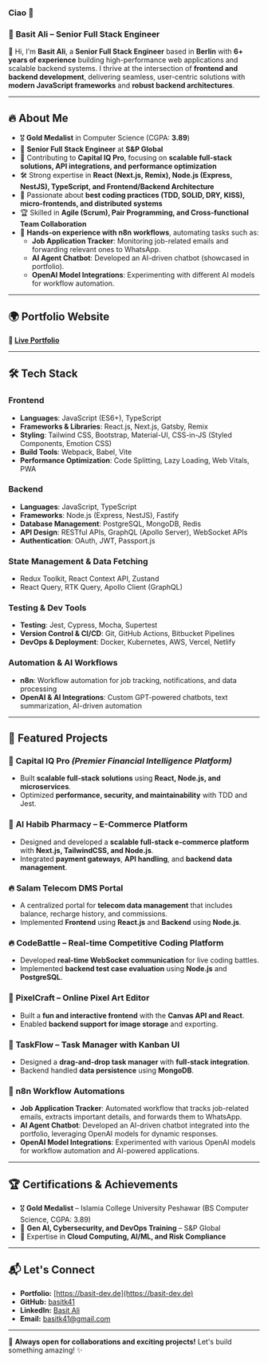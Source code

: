 ### Ciao 👋

### 🚀 **Basit Ali – Senior Full Stack Engineer**

👋 Hi, I'm **Basit Ali**, a **Senior Full Stack Engineer** based in **Berlin** with **6+ years of experience** building high-performance web applications and scalable backend systems. I thrive at the intersection of **frontend and backend development**, delivering seamless, user-centric solutions with **modern JavaScript frameworks** and **robust backend architectures**.

---

## 🔥 **About Me**

- 🎖 **Gold Medalist** in Computer Science (CGPA: **3.89**)
- 💼 **Senior Full Stack Engineer** at **S&P Global**
- 🚀 Contributing to **Capital IQ Pro**, focusing on **scalable full-stack solutions, API integrations, and performance optimization**
- 🛠 Strong expertise in **React (Next.js, Remix), Node.js (Express, NestJS), TypeScript, and Frontend/Backend Architecture**
- 📌 Passionate about **best coding practices (TDD, SOLID, DRY, KISS), micro-frontends, and distributed systems**
- 🏆 Skilled in **Agile (Scrum), Pair Programming, and Cross-functional Team Collaboration**
- 🔄 **Hands-on experience with n8n workflows**, automating tasks such as:
  - **Job Application Tracker**: Monitoring job-related emails and forwarding relevant ones to WhatsApp.
  - **AI Agent Chatbot**: Developed an AI-driven chatbot (showcased in portfolio).
  - **OpenAI Model Integrations**: Experimenting with different AI models for workflow automation.

---

## 🌍 **Portfolio Website**

**🔗 [Live Portfolio](https://basit-dev.de)**

---

## 🛠 **Tech Stack**

### **Frontend**

- **Languages**: JavaScript (ES6+), TypeScript
- **Frameworks & Libraries**: React.js, Next.js, Gatsby, Remix
- **Styling**: Tailwind CSS, Bootstrap, Material-UI, CSS-in-JS (Styled Components, Emotion CSS)
- **Build Tools**: Webpack, Babel, Vite
- **Performance Optimization**: Code Splitting, Lazy Loading, Web Vitals, PWA

### **Backend**

- **Languages**: JavaScript, TypeScript
- **Frameworks**: Node.js (Express, NestJS), Fastify
- **Database Management**: PostgreSQL, MongoDB, Redis
- **API Design**: RESTful APIs, GraphQL (Apollo Server), WebSocket APIs
- **Authentication**: OAuth, JWT, Passport.js

### **State Management & Data Fetching**

- Redux Toolkit, React Context API, Zustand
- React Query, RTK Query, Apollo Client (GraphQL)

### **Testing & Dev Tools**

- **Testing**: Jest, Cypress, Mocha, Supertest
- **Version Control & CI/CD**: Git, GitHub Actions, Bitbucket Pipelines
- **DevOps & Deployment**: Docker, Kubernetes, AWS, Vercel, Netlify

### **Automation & AI Workflows**

- **n8n**: Workflow automation for job tracking, notifications, and data processing
- **OpenAI & AI Integrations**: Custom GPT-powered chatbots, text summarization, AI-driven automation

---

## 📌 **Featured Projects**

### 🚀 **Capital IQ Pro** _(Premier Financial Intelligence Platform)_

- Built **scalable full-stack solutions** using **React, Node.js, and microservices**.
- Optimized **performance, security, and maintainability** with TDD and Jest.

### 🛒 **Al Habib Pharmacy – E-Commerce Platform**

- Designed and developed a **scalable full-stack e-commerce platform** with **Next.js, TailwindCSS, and Node.js**.
- Integrated **payment gateways**, **API handling**, and **backend data management**.

### 🔥 **Salam Telecom DMS Portal**

- A centralized portal for **telecom data management** that includes balance, recharge history, and commissions.
- Implemented **Frontend** using **React.js** and **Backend** using **Node.js**.

### 🔥 **CodeBattle – Real-time Competitive Coding Platform**

- Developed **real-time WebSocket communication** for live coding battles.
- Implemented **backend test case evaluation** using **Node.js** and **PostgreSQL**.

### 🎨 **PixelCraft – Online Pixel Art Editor**

- Built a **fun and interactive frontend** with the **Canvas API and React**.
- Enabled **backend support for image storage** and exporting.

### 📅 **TaskFlow – Task Manager with Kanban UI**

- Designed a **drag-and-drop task manager** with **full-stack integration**.
- Backend handled **data persistence** using **MongoDB**.

### 🔄 **n8n Workflow Automations**

- **Job Application Tracker**: Automated workflow that tracks job-related emails, extracts important details, and forwards them to WhatsApp.
- **AI Agent Chatbot**: Developed an AI-driven chatbot integrated into the portfolio, leveraging OpenAI models for dynamic responses.
- **OpenAI Model Integrations**: Experimented with various OpenAI models for workflow automation and AI-powered applications.

---

## 🏆 **Certifications & Achievements**

- 🎖 **Gold Medalist** – Islamia College University Peshawar (BS Computer Science, CGPA: 3.89)
- 📜 **Gen AI, Cybersecurity, and DevOps Training** – S&P Global
- 🏅 Expertise in **Cloud Computing, AI/ML, and Risk Compliance**

---

## 📬 **Let's Connect**

- **Portfolio:** [https://basit-dev.de](https://basit-dev.de)
- **GitHub:** [basitk41](https://github.com/basitk41)
- **LinkedIn:** [Basit Ali](https://www.linkedin.com/in/basitk41)
- **Email:** [basitk41@gmail.com](mailto:basitk41@gmail.com)

---

🚀 **Always open for collaborations and exciting projects!** Let's build something amazing! ✨
